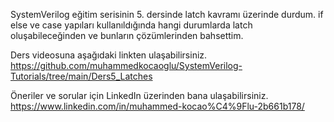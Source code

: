SystemVerilog eğitim serisinin 5. dersinde latch kavramı üzerinde durdum. if else ve case yapıları kullanıldığında hangi durumlarda latch oluşabileceğinden ve bunların çözümlerinden bahsettim.

Ders videosuna aşağıdaki linkten ulaşabilirsiniz.
https://github.com/muhammedkocaoglu/SystemVerilog-Tutorials/tree/main/Ders5_Latches

Öneriler ve sorular için LinkedIn üzerinden bana ulaşabilirsiniz.
https://www.linkedin.com/in/muhammed-kocao%C4%9Flu-2b661b178/
